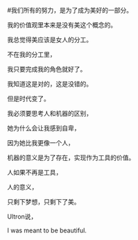 #我们所有的努力，是为了成为美好的一部分。

我的价值观里本来是没有美这个概念的。

我总觉得美应该是女人的分工。

不在我的分工里，

我只要完成我的角色就好了。

我知道这是对的，这是没错的。

但是时代变了。

我必须要思考人和机器的区别，

她为什么会让我感到自卑，

因为她比我更像一个人，

机器的意义是为了存在，实现作为工具的价值。

人如果不再是工具，

人的意义，

只剩下梦想，只剩下了美。

Ultron说，

I was meant to be beautiful.

